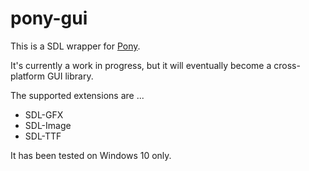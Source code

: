 # pony-gui

This is a SDL wrapper for [Pony](https://www.ponylang.org/).

It's currently a work in progress, but it will eventually become a cross-platform GUI library.

The supported extensions are ...
* SDL-GFX
* SDL-Image
* SDL-TTF

It has been tested on Windows 10 only.
